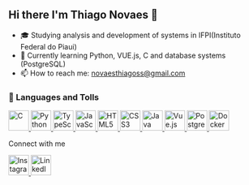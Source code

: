## Hi there I'm Thiago Novaes 👋

<!--
**NovaesThiago/NovaesThiago** is a ✨ _special_ ✨ repository because its `README.md` (this file) appears on your GitHub profile.

Here are some ideas to get you started:

- 🔭 I’m currently working on ...
- 🌱 I’m currently learning ...
- 👯 I’m looking to collaborate on ...
- 🤔 I’m looking for help with ...
- 💬 Ask me about ...
- 📫 How to reach me: ...
- 😄 Pronouns: ...
- ⚡ Fun fact: ...
-->
- 🎓 Studying analysis and development of systems in IFPI(Instituto Federal do Piaui)
- 🌱 Currently learning Python, VUE.js, C and database systems (PostgreSQL)
- 📫 How to reach me: novaesthiagoss@gmail.com



<!-- Linguagens de Programação -->
<h3>📌 Languages and Tolls</h3>
<p align="left">
  <a href="https://en.wikipedia.org/wiki/C_(programming_language)" target="_blank">
    <img src="https://cdn.jsdelivr.net/gh/devicons/devicon/icons/c/c-original.svg" width="40" height="40" alt="C"/>
  </a>
  <a href="https://www.python.org" target="_blank">
    <img src="https://cdn.jsdelivr.net/gh/devicons/devicon/icons/python/python-original.svg" width="40" height="40" alt="Python"/>
  </a>
  <a href="https://www.typescriptlang.org" target="_blank">
    <img src="https://cdn.jsdelivr.net/gh/devicons/devicon/icons/typescript/typescript-original.svg" width="40" height="40" alt="TypeScript"/>
  </a>
  <a href="https://developer.mozilla.org/pt-BR/docs/Web/JavaScript" target="_blank">
    <img src="https://cdn.jsdelivr.net/gh/devicons/devicon/icons/javascript/javascript-original.svg" width="40" height="40" alt="JavaScript"/>
  </a>
  <a href="https://developer.mozilla.org/pt-BR/docs/Web/HTML" target="_blank">
    <img src="https://cdn.jsdelivr.net/gh/devicons/devicon/icons/html5/html5-original.svg" width="40" height="40" alt="HTML5"/>
  </a>
  <a href="https://developer.mozilla.org/pt-BR/docs/Web/CSS" target="_blank">
    <img src="https://cdn.jsdelivr.net/gh/devicons/devicon/icons/css3/css3-original.svg" width="40" height="40" alt="CSS3"/>
  </a>
  <a href="https://www.java.com" target="_blank">
    <img src="https://cdn.jsdelivr.net/gh/devicons/devicon/icons/java/java-original.svg" width="40" height="40" alt="Java"/>
  </a>
  <a href="https://vuejs.org" target="_blank">
    <img src="https://cdn.jsdelivr.net/gh/devicons/devicon/icons/vuejs/vuejs-original.svg" width="40" height="40" alt="Vue.js"/>
  </a>
  <a href="https://www.pgadmin.org/" target="_blank">
    <img src="https://cdn.jsdelivr.net/gh/devicons/devicon/icons/postgresql/postgresql-original.svg" width="40" height="40" alt="PostgreSQL / pgAdmin"/>
  </a>
  <a href="https://www.docker.com" target="_blank">
    <img src="https://cdn.jsdelivr.net/gh/devicons/devicon/icons/docker/docker-original.svg" width="40" height="40" alt="Docker"/>
  </a>
</p>

Connect with me

  <a href="https://www.instagram.com/thiago_nova3s" target="_blank">
  <img src="https://upload.wikimedia.org/wikipedia/commons/a/a5/Instagram_icon.png" width="40" height="40" alt="Instagram"/>
</a>
  <a href="https://www.linkedin.com/in/thiago-novaes-2181532a8/" target="_blank">
    <img src="https://cdn.jsdelivr.net/gh/devicons/devicon/icons/linkedin/linkedin-original.svg" width="40" height="40" alt="LinkedIn"/>
  </a>
</p>

